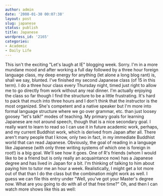 ```yaml
---
author: admin
date: '2008-01-30 00:07:38'
layout: post
slug: japanese
status: publish
title: Japanese
wordpress_id: '2165'
categories:
- Academic
- Daily Life
---
```


This isn't the exciting "Let's laugh at IE" blogging week. Sorry. I'm in
a more mundane mood and after working a full day followed by a three
hour foreign language class, my deep energy for anything (let alone a
long blog rant) is, shall we say, blunted. I've finished my second
Japanese class (of 15 in this term). I do a three hour class every
Thursday night, timed just right to allow me to go directly from work
without any real dinner. I'm actually enjoying the class so far though I
find the structure to be a little frustrating. It's hard to pack that
much into three hours and I don't think that the instructor is the most
organized. She's competent and a native speaker but I'm more into formal
language structure where we go over grammar, etc. than just loosey
goosey "let's talk!" modes of teaching. My primary goals for learning
Japanese are not around speech, though that is a nice secondary goal. I
really want to learn to read so I can use it in future academic work,
perhaps, and my current Buddhist work, which is derived from Japan after
all. There aren't many people that I know, only two in fact, in my
immediate Buddhist world that can read Japanese. Obviously, the goal of
reading in a language like Japanese (with only three writing systems of
which one is foreign in root!) is a big goal. We'll see how it goes. One
of R's friends (whom I would like to be a friend but is only really an
acquaintance now) has a Japanese degree and has lived in Japan for a
bit. I'm thinking of talking to him about paying him to tutor me an hour
a week. Realistically, I might get a lot more out of that than I do the
class but the combination might work as well. I guess we can file this
entry under "Well, you've got your Master's degree now. What are you
going to do with all of that free time?" Oh, and then I can watch more
shows like this as well:


